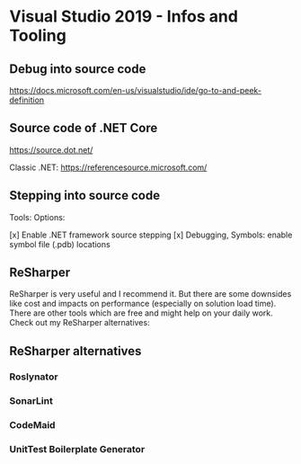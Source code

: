# Visual Studio 2019 - Infos and Tooling

## Debug into source code

<https://docs.microsoft.com/en-us/visualstudio/ide/go-to-and-peek-definition>

## Source code of .NET Core

<https://source.dot.net/>

Classic .NET: <https://referencesource.microsoft.com/>

## Stepping into source code

Tools: Options:

[x] Enable .NET framework source stepping
[x] Debugging, Symbols: enable symbol file (.pdb) locations 

## ReSharper

ReSharper is very useful and I recommend it. But there are some downsides like cost and impacts on performance (especially on solution load time).
There are other tools which are free and might help on your daily work. Check out my ReSharper alternatives:

## ReSharper alternatives

### Roslynator

### SonarLint

### CodeMaid

### UnitTest Boilerplate Generator
